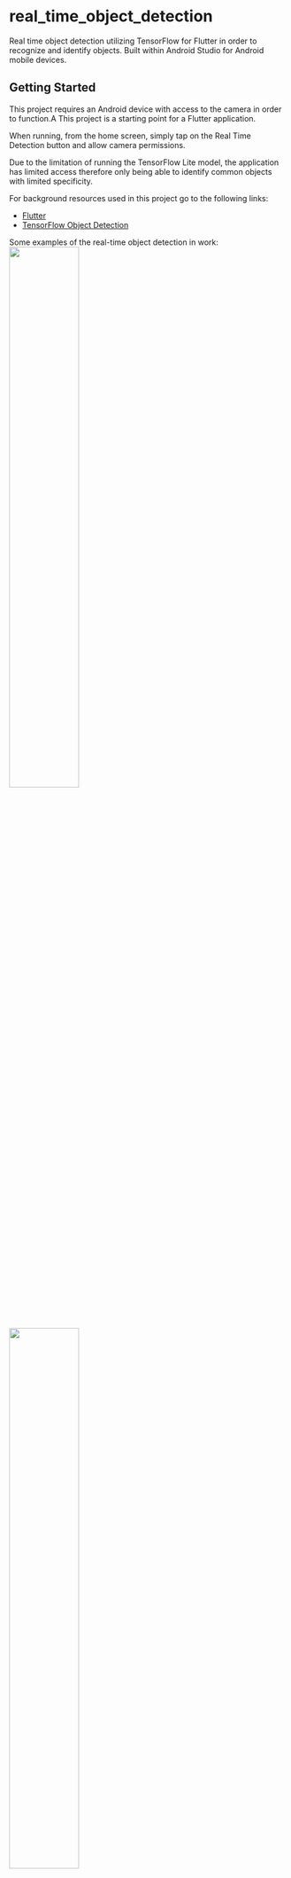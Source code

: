 # real_time_object_detection

Real time object detection utilizing TensorFlow for Flutter in order to recognize and identify objects.
Built within Android Studio for Android mobile devices.

## Getting Started

This project requires an Android device with access to the camera in order to function.A
This project is a starting point for a Flutter application.

When running, from the home screen, simply tap on the Real Time Detection button and allow
camera permissions.

Due to the limitation of running the TensorFlow Lite model, the application has limited access
therefore only being able to identify common objects with limited specificity.

For background resources used in this project go to the following links:
- [Flutter](https://docs.flutter.dev/)
- [TensorFlow Object Detection](https://www.tensorflow.org/lite/examples/object_detection/overview)

Some examples of the real-time object detection in work:
<img src="https://github.com/AnthoaLe/real_time_object_detection/assets/46947396/9ff0b0bb-77ab-4d34-b545-01ecf31739fa" width=50% height=50%>
<img src="https://github.com/AnthoaLe/real_time_object_detection/assets/46947396/29f763f4-dc27-45af-992a-ce1fcf721503" width=50% height=50%>
<img src="https://github.com/AnthoaLe/real_time_object_detection/assets/46947396/e0c8bfe2-b2fb-4714-b202-d70ea35277d5" width=50% height=50%>
